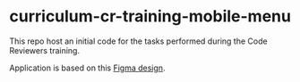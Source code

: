 # curriculum-cr-training-mobile-menu


This repo host an initial code for the tasks performed during the Code Reviewers training.


Application is based on this [Figma design](https://www.figma.com/file/t3EJUCAEViw3QasuJLPLVT/Microverse-Student-Potfolio-Templates-Main?node-id=1%3A1471).
